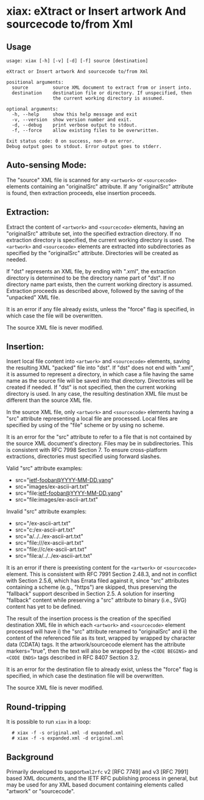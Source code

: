 # xiax: eXtract or Insert artwork And sourcecode to/from Xml
 

## Usage

```
usage: xiax [-h] [-v] [-d] [-f] source [destination]

eXtract or Insert artwork And sourcecode to/from Xml

positional arguments:
  source         source XML document to extract from or insert into.
  destination    destination file or directory. If unspecified, then
                 the current working directory is assumed.

optional arguments:
  -h, --help     show this help message and exit
  -v, --version  show version number and exit.
  -d, --debug    print verbose output to stdout.
  -f, --force    allow existing files to be overwritten.

Exit status code: 0 on success, non-0 on error.  
Debug output goes to stdout. Error output goes to stderr.
```

## Auto-sensing Mode:

The "source" XML file is scanned for any `<artwork>` or `<sourcecode>`
elements containing an "originalSrc" attribute.  If any "originalSrc" 
attribute is found, then extraction proceeds, else insertion proceeds.

## Extraction:

Extract the content of `<artwork>` and `<sourcecode>` elements, having an
"originalSrc" attribute set, into the specified extraction directory.
If no extraction directory is specified, the current working directory
is used.  The `<artwork>` and `<sourcecode>` elements are extracted into
subdirectories as specified by the "originalSrc" attribute.  Directories
will be created as needed.

If "dst" represents an XML file, by ending with ".xml", the extraction
directory is determined to be the directory name part of "dst".  If
no directory name part exists, then the current working directory is
assumed.  Extraction proceeds as described above, followed by the saving
of the "unpacked" XML file.

It is an error if any file already exists, unless the "force" flag is
specified, in which case the file will be overwritten. 

The source XML file is never modified.


## Insertion:

Insert local file content into `<artwork>` and `<sourcecode>` elements,
saving the resulting XML "packed" file into "dst".  If "dst" does
not end with ".xml", it is assumed to represent a directory, in which
case a file having the same name as the source file will be saved into
that directory.  Directories will be created if needed.  If  "dst" is
not specified, then the current working directory is used.  In any
case, the resulting destination XML file must be different than the
source XML file.
    
In the source XML file, only `<artwork>` and `<sourcecode>` elements
having a "src" attribute representing a local file are processed.
Local files are specified by using of the "file" scheme or by using
no scheme.

It is an error for the "src" attribute to refer to a file that is not
contained by the source XML document's directory.  Files may be in
subdirectories.  This is consistent with RFC 7998 Section 7. To ensure
cross-platform extractions, directories must specified using forward
slashes.  

Valid "src" attribute examples:
  - src="ietf-foobar@YYYY-MM-DD.yang"
  - src="images/ex-ascii-art.txt"
  - src="file:ietf-foobar@YYYY-MM-DD.yang"
  - src="file:images/ex-ascii-art.txt"
  
Invalid "src" attribute examples:
  - src="/ex-ascii-art.txt"
  - src="c:/ex-ascii-art.txt"
  - src="a/../../ex-ascii-art.txt"
  - src="file:///ex-ascii-art.txt"
  - src="file://c/ex-ascii-art.txt"
  - src="file:a/../../ex-ascii-art.txt"

It is an error if there is preexisting content for the `<artwork>`
or `<sourcecode>` element.  This is consistent with RFC 7991 Section
2.48.3, and not in conflict with Section 2.5.6, which has Errata
filed against it, since "src" attributes containing a scheme (e.g.,
"https") are skipped, thus preserving the "fallback" support
described in Section 2.5.  A solution for inserting "fallback"
content while preserving a "src" attribute to binary (i.e., SVG)
content has yet to be defined.

The result of the insertion process is the creation of the specified
destination XML file in which each `<artwork>` and `<sourcecode>` element
processed will have i) the "src" attribute renamed to "originalSrc"
and ii) the content of the referenced file as its text, wrapped by
wrapped by character data (CDATA) tags.  It the artwork/sourcecode
element has the attribute markers="true", then the text will also
be wrapped by the `<CODE BEGINS>` and `<CODE ENDS>` tags described in
RFC 8407 Section 3.2.
 
It is an error for the destination file to already exist, unless
the "force" flag is specified, in which case the destination file
will be overwritten. 

The source XML file is never modified.


## Round-tripping

It is possible to run `xiax` in a loop:

```
  # xiax -f -s original.xml -d expanded.xml
  # xiax -f -s expanded.xml -d original.xml
```

## Background

Primarily developed to support`xml2rfc` v2 [RFC 7749] and v3 [RFC 7991] 
based XML documents, and the IETF RFC publishing process in general, 
but may be used for any XML based document containing elements called 
"artwork" or "sourcecode". 
